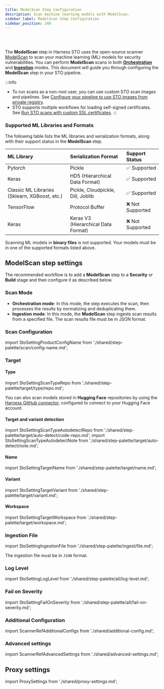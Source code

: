 ```yaml
---
title: ModelScan Step Configuration
description: Scan machine learning models with ModelScan.
sidebar_label: ModelScan Step Configuration
sidebar_position: 240
---
```


<DocsTag text="Code repo scanners" backgroundColor="#cbe2f9" textColor="#0b5cad" link="/docs/security-testing-orchestration/whats-supported/scanners?view-by=target-type#code-repo-scanners" />
<DocsTag text="Orchestration" backgroundColor="#e3cbf9" textColor="#5c0bad" link="/docs/security-testing-orchestration/key-concepts/run-an-orchestrated-scan-in-sto" />
<DocsTag text="Ingestion" backgroundColor="#e3cbf9" textColor="#5c0bad" link="/docs/security-testing-orchestration/key-concepts/ingest-scan-results-into-an-sto-pipeline" />
<br/>
<br/>

The **ModelScan** step in Harness STO uses the open-source scanner [ModelScan](https://github.com/protectai/modelscan) to scan your machine learning (ML) models for security vulnerabilities. You can perform **ModelScan** scans in both **[Orchestration](#scan-mode)** and **[Ingestion](#scan-mode)** modes. This document will guide you through configuring the **ModelScan** step in your STO pipeline.

<DocVideo src="https://youtu.be/PhvIXcwpme8" title="Scan your AI/ML models using ModelScan"/>

:::info
- To run scans as a non-root user, you can use custom STO scan images and pipelines. See [Configure your pipeline to use STO images from private registry](/docs/security-testing-orchestration/use-sto/set-up-sto-pipelines/configure-pipeline-to-use-sto-images-from-private-registry).
- STO supports multiple workflows for loading self-signed certificates. See [Run STO scans with custom SSL certificates](/docs/security-testing-orchestration/use-sto/secure-sto-pipelines/ssl-setup-in-sto/#supported-workflows-for-adding-custom-ssl-certificates).
:::

### Supported ML Libraries and Formats

The following table lists the ML libraries and serialization formats, along with their support status in the **ModelScan** step.

| ML Library                                   | Serialization Format                 | Support Status   |
| :------------------------------------------- | :----------------------------------- | :--------------- |
| Pytorch                                      | Pickle                               | ✅ Supported     |
| Keras                                        | HD5 (Hierarchical Data Format)       | ✅ Supported     |
| Classic ML Libraries (Sklearn, XGBoost, etc.) | Pickle, Cloudpickle, Dill, Joblib    | ✅ Supported     |
| TensorFlow                                   | Protocol Buffer                      | ❌ Not Supported |
| Keras                                        | Keras V3 (Hierarchical Data Format)  | ❌ Not Supported |

Scanning ML models in **binary files** is not supported. Your models must be in one of the supported formats listed above.

## ModelScan step settings

The recommended workflow is to add a **ModelScan** step to a **Security** or **Build** stage and then configure it as described below.

### Scan Mode

- **Orchestration mode**: In this mode, the step executes the scan, then processes the results by normalizing and deduplicating them.
- **Ingestion mode**: In this mode, the **ModelScan** step ingests scan results from a specified file. The scan results file must be in JSON format.

### Scan Configuration

import StoSettingProductConfigName from './shared/step-palette/scan/config-name.md';

<StoSettingProductConfigName />

### Target

#### Type

import StoSettingScanTypeRepo from './shared/step-palette/target/type/repo.md';

<StoSettingScanTypeRepo />

You can also scan models stored in **Hugging Face** repositories by using the [Harness GitHub connector](/docs/platform/connectors/code-repositories/connect-to-code-repo), configured to connect to your Hugging Face account.

#### Target and variant detection 

import StoSettingScanTypeAutodetectRepo from './shared/step-palette/target/auto-detect/code-repo.md';
import StoSettingScanTypeAutodetectNote from './shared/step-palette/target/auto-detect/note.md';

<StoSettingScanTypeAutodetectRepo/>
<StoSettingScanTypeAutodetectNote/>

#### Name

import StoSettingTargetName from './shared/step-palette/target/name.md';

<StoSettingTargetName />

#### Variant

import StoSettingTargetVariant from './shared/step-palette/target/variant.md';

<StoSettingTargetVariant />

#### Workspace

import StoSettingTargetWorkspace from './shared/step-palette/target/workspace.md';

<StoSettingTargetWorkspace />

### Ingestion File

import StoSettingIngestionFile from './shared/step-palette/ingest/file.md';

<StoSettingIngestionFile />

The ingestion file must be in `JSON` format.

### Log Level

import StoSettingLogLevel from './shared/step-palette/all/log-level.md';

<StoSettingLogLevel />

### Fail on Severity

import StoSettingFailOnSeverity from './shared/step-palette/all/fail-on-severity.md';

<StoSettingFailOnSeverity />

### Additional Configuration

import ScannerRefAdditionalConfigs from './shared/additional-config.md';

<ScannerRefAdditionalConfigs />

### Advanced settings

import ScannerRefAdvancedSettings from './shared/advanced-settings.md';

<ScannerRefAdvancedSettings />

## Proxy settings
import ProxySettings from './shared/proxy-settings.md';

<ProxySettings />
